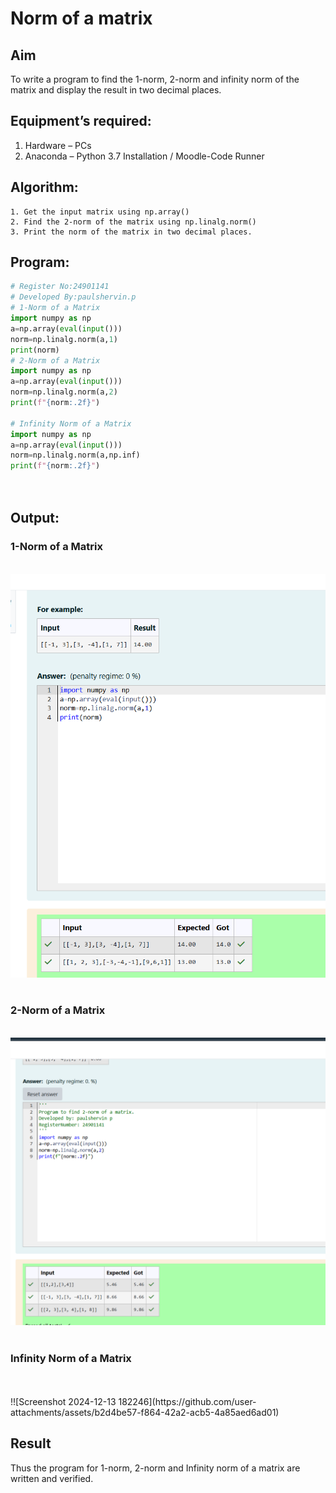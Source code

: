 # Norm of a matrix
## Aim
To write a program to find the 1-norm, 2-norm and infinity norm of the matrix and display the result in two decimal places.
## Equipment’s required:
1.	Hardware – PCs
2.	Anaconda – Python 3.7 Installation / Moodle-Code Runner
## Algorithm:
	1. Get the input matrix using np.array()   
    2. Find the 2-norm of the matrix using np.linalg.norm()
	3. Print the norm of the matrix in two decimal places.
## Program:
```Python
# Register No:24901141
# Developed By:paulshervin.p
# 1-Norm of a Matrix
import numpy as np
a=np.array(eval(input()))
norm=np.linalg.norm(a,1)
print(norm)
# 2-Norm of a Matrix
import numpy as np
a=np.array(eval(input()))
norm=np.linalg.norm(a,2)
print(f"{norm:.2f}")

# Infinity Norm of a Matrix
import numpy as np
a=np.array(eval(input()))
norm=np.linalg.norm(a,np.inf)
print(f"{norm:.2f}")




```
## Output:
### 1-Norm of a Matrix
<br>![output](image.png)
<br>
<br>

### 2-Norm of a Matrix
<br>![output](image-1.png)
<br>
<br>

### Infinity Norm of a Matrix
<br>
<br>!![Screenshot 2024-12-13 182246](https://github.com/user-attachments/assets/b2d4be57-f864-42a2-acb5-4a85aed6ad01)

<br>

## Result
Thus the program for 1-norm, 2-norm and Infinity norm of a matrix are written and verified.
